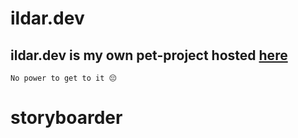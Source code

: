 # ildar.dev

## ildar.dev is my own pet-project hosted [here](https://ildar.dev)
```
No power to get to it 😔
```
# storyboarder
